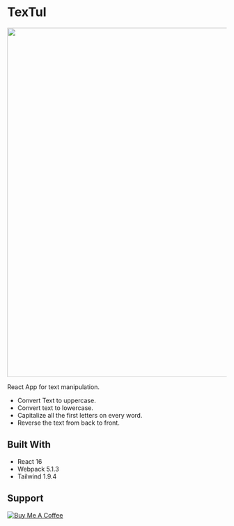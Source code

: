 # TexTul
<p align=center>
  <img src="https://github.com/arwildo/textul/blob/master/src/components/assets/img/textul.jpg" width="800">
</p>

React App for text manipulation. 
* Convert Text to uppercase.
* Convert text to lowercase.
* Capitalize all the first letters on every word.
* Reverse the text from back to front.

## Built With

* React 16
* Webpack 5.1.3
* Tailwind 1.9.4


## Support

<a href="https://www.buymeacoffee.com/Arwildo " target="_blank"><img src="https://www.buymeacoffee.com/assets/img/custom_images/white_img.png" alt="Buy Me A Coffee" style="height: auto !important;width: auto !important;" ></a>
